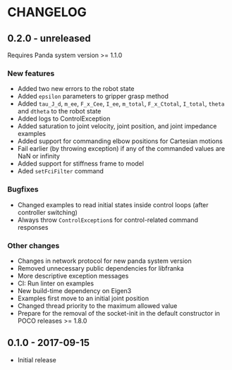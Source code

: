 # CHANGELOG

## 0.2.0 - unreleased

Requires Panda system version >= 1.1.0

### New features

  * Added two new errors to the robot state
  * Added `epsilon` parameters to gripper grasp method
  * Added `tau_J_d`, `m_ee`, `F_x_Cee`, `I_ee`, `m_total`, `F_x_Ctotal`, `I_total`,
    `theta` and `dtheta` to the robot state
  * Added logs to ControlException
  * Added saturation to joint velocity, joint position, and joint impedance examples
  * Added support for commanding elbow positions for Cartesian motions
  * Fail earlier (by throwing exception) if any of the commanded values are NaN or infinity
  * Added support for stiffness frame to model
  * Aded `setFciFilter` command

### Bugfixes

  * Changed examples to read initial states inside control loops (after controller switching)
  * Always throw `ControlException`s for control-related command responses

### Other changes

  * Changes in network protocol for new panda system version
  * Removed unnecessary public dependencies for libfranka
  * More descriptive exception messages
  * CI: Run linter on examples
  * New build-time dependency on Eigen3
  * Examples first move to an initial joint position
  * Changed thread priority to the maximum allowed value
  * Prepare for the removal of the socket-init in the default constructor in POCO releases >= 1.8.0

## 0.1.0 - 2017-09-15

  * Initial release

